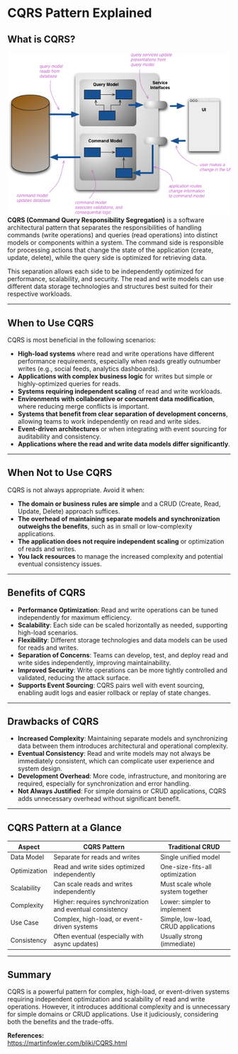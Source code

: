 # CQRS Pattern Explained

## **What is CQRS?**

![Alt text](../images/cqrs.png)  
**CQRS (Command Query Responsibility Segregation)** is a software architectural pattern that separates the responsibilities of handling commands (write operations) and queries (read operations) into distinct models or components within a system. The command side is responsible for processing actions that change the state of the application (create, update, delete), while the query side is optimized for retrieving data.

This separation allows each side to be independently optimized for performance, scalability, and security. The read and write models can use different data storage technologies and structures best suited for their respective workloads.

---

## **When to Use CQRS**

CQRS is most beneficial in the following scenarios:

- **High-load systems** where read and write operations have different performance requirements, especially when reads greatly outnumber writes (e.g., social feeds, analytics dashboards).
- **Applications with complex business logic** for writes but simple or highly-optimized queries for reads.
- **Systems requiring independent scaling** of read and write workloads.
- **Environments with collaborative or concurrent data modification**, where reducing merge conflicts is important.
- **Systems that benefit from clear separation of development concerns**, allowing teams to work independently on read and write sides.
- **Event-driven architectures** or when integrating with event sourcing for auditability and consistency.
- **Applications where the read and write data models differ significantly**.

---

## **When Not to Use CQRS**

CQRS is not always appropriate. Avoid it when:

- **The domain or business rules are simple** and a CRUD (Create, Read, Update, Delete) approach suffices.
- **The overhead of maintaining separate models and synchronization outweighs the benefits**, such as in small or low-complexity applications.
- **The application does not require independent scaling** or optimization of reads and writes.
- **You lack resources** to manage the increased complexity and potential eventual consistency issues.

---

## **Benefits of CQRS**

- **Performance Optimization**: Read and write operations can be tuned independently for maximum efficiency.
- **Scalability**: Each side can be scaled horizontally as needed, supporting high-load scenarios.
- **Flexibility**: Different storage technologies and data models can be used for reads and writes.
- **Separation of Concerns**: Teams can develop, test, and deploy read and write sides independently, improving maintainability.
- **Improved Security**: Write operations can be more tightly controlled and validated, reducing the attack surface.
- **Supports Event Sourcing**: CQRS pairs well with event sourcing, enabling audit logs and easier rollback or replay of state changes.

---

## **Drawbacks of CQRS**

- **Increased Complexity**: Maintaining separate models and synchronizing data between them introduces architectural and operational complexity.
- **Eventual Consistency**: Read and write models may not always be immediately consistent, which can complicate user experience and system design.
- **Development Overhead**: More code, infrastructure, and monitoring are required, especially for synchronization and error handling.
- **Not Always Justified**: For simple domains or CRUD applications, CQRS adds unnecessary overhead without significant benefit.

---

## **CQRS Pattern at a Glance**

| Aspect       | CQRS Pattern                                              | Traditional CRUD                    |
| ------------ | --------------------------------------------------------- | ----------------------------------- |
| Data Model   | Separate for reads and writes                             | Single unified model                |
| Optimization | Read and write sides optimized independently              | One-size-fits-all optimization      |
| Scalability  | Can scale reads and writes independently                  | Must scale whole system together    |
| Complexity   | Higher: requires synchronization and eventual consistency | Lower: simpler to implement         |
| Use Case     | Complex, high-load, or event-driven systems               | Simple, low-load, CRUD applications |
| Consistency  | Often eventual (especially with async updates)            | Usually strong (immediate)          |

---

## **Summary**

CQRS is a powerful pattern for complex, high-load, or event-driven systems requiring independent optimization and scalability of read and write operations. However, it introduces additional complexity and is unnecessary for simple domains or CRUD applications. Use it judiciously, considering both the benefits and the trade-offs.

**References:**  
https://martinfowler.com/bliki/CQRS.html
